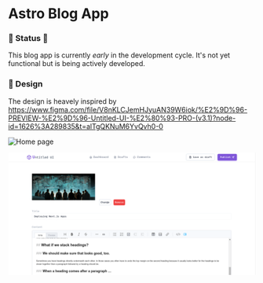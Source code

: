 # Astro Blog App

### :construction: Status :construction:
This blog app is currently _early_ in the development cycle. It's not yet functional but is being actively developed.

### 🎨 Design
The design is heavely inspired by https://www.figma.com/file/V8nKLCJemHJyuAN39W6iok/%E2%9D%96-PREVIEW-%E2%9D%96-Untitled-UI-%E2%80%93-PRO-(v3.1)?node-id=1626%3A289835&t=alTgQKNuM6YvQvh0-0

![Home page](https://user-images.githubusercontent.com/79809121/221435329-6dbea7cf-ead0-4f1f-a637-80498660d6f1.png)

![create post page](./client/public/new-post.png)
